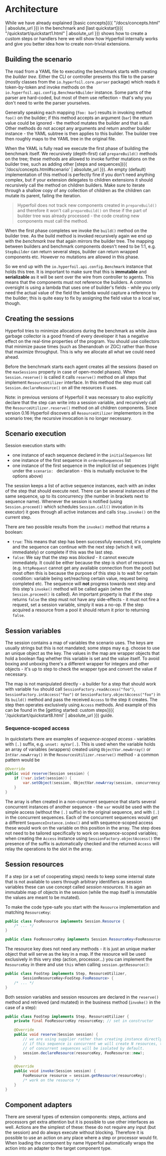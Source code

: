 ---
---
# Architecture

While we have already explained [basic concepts]({{ "/docs/concepts.html" | absolute_url }}) in the benchmark and [last quickstart]({{ "/quickstart/quickstart1.html" | absolute_url }}) shows how to create a custom steps or handlers here we will show how Hyperfoil internally works and give you better idea how to create non-trivial extensions.

## Building the scenario

The road from a YAML file to executing the benchmark starts with creating the *builder tree*. Either the CLI or controller presents this file to the parser (mostly classes from the `io.hyperfoil.core.parser` package) which reads it token-by-token and invoke methods on the `io.hyperfoil.api.config.BenchmarkBuilder` instance. Some parts of the parser are hard-coded, but most of them use reflection - that's why you don't need to write the parser yourselves.

Generally speaking each mapping (`foo: bar`) results in invoking method `foo()` on the builder; if this method accepts an argument (`bar`) the return value could be ignored - the method mutates the builder and that is all. Other methods do not accept any arguments and return another builder instance - the YAML subtree is then applies to this builder. The builder tree then roughly maps to the YAML tree in the original file.

When the YAML is fully read we execute the first phase of building the benchmark itself. We recursively (depth-first) call `prepareBuild()` methods on the tree; these methods are allowed to invoke further mutations on the builder tree, such as adding other [steps and sequences]({{ '/docs/concepts.html#scenario' | absolute_url }}). An empty (default) implementation of this method is perfectly fine if you don't need anything complex, but if your extension delegates to children extensions it should recursively call the method on children builders. Make sure to iterate through a shallow copy of any collection of children as the children can mutate its parent, failing the iteration.

> Hyperfoil does not track new components created in `prepareBuild()` and therefore it won't call `prepareBuild()` on these if the part of builder tree was already processed - the code creating new components must call the method.

When the first phase completes we invoke the `build()` method on the builder tree. As the build method is invoked recursively again we end up with the *benchmark tree* that again mirrors the builder tree. The mapping between builders and benchmark components doesn't need to be 1:1, e.g. `StepBuilder` can return several steps, builder can return wrapped components etc. However no mutations are allowed in this phase.

So we end up with the `io.hyperfoil.api.config.Benchmark` instance that holds this tree. It is important to make sure that this is **immutable** and **serializable** as it will be sent over the wire from controller to agents. This means that the components must not reference the builders. A common oversight is using a lambda that uses one of builder's fields - while you only need the actual value of the field the lambda would capture a reference to the builder; this is quite easy to fix by assigning the field value to a local var, though.

## Creating the sessions

Hyperfoil tries to minimize allocations during the benchmark as while Java garbage collector is a good friend of every developer it has a negative effect on the real-time properties of the program. You should use collectors that minimize pause times (such as Shenandoah or ZGC) rather than those that maximize throughput. This is why we allocate all what we could need ahead.

Before the benchmark starts each agent creates all the sessions (based on the `maxSessions` property in case of open-model phases). When `Session.reserve()` is called it calls `reserve()` method on all steps that implement `ResourceUtilizer` interface. In this method the step must call `Session.declareResource()` on all the resources it uses.

Note: in previous versions of Hyperfoil it was necessary to also explicitly declare that the step can write into a session variable, and recursively call the `ResourceUtilizer.reserve()` method on all children components. Since version 0.16 Hyperfoil discovers all `ResourceUtilizer` implementors in the scenario tree; the recursive invocation is no longer necessary.

## Scenario execution

Session execution starts with:
* one instance of each sequence declared in the `initialSequences` list
* one instance of the first sequence in `orderedSequences` list
* one instance of the first sequence in the implicit list of sequences (right under the `scenario: ` declaration - this is mutually exclusive to the options above)

The session keeps a list of active sequence instances, each with an index of the step that should execute next. There can be several instances of the same sequence, up to its concurrency (the number in brackets next to sequence name). Whenever the session is notified (using `Session.proceed()` which schedules `Session.call()` invocation in its executor) it goes through all active instances and calls `Step.invoke()` on the current step.

There are two possible results from the `invoke()` method that returns a boolean:
* `true`: This means that step has been successfuly executed, it's complete and the sequence can continue with the next step (which it will, immediately) or complete if this was the last step.
* `false`: We say that the step was *blocked* - it cannot execute immediately. It could be either because the step is short of resources (e.g. `httpRequest` cannot get any available connection from the pool) but most often this is because the purpose of this step is to wait for certain condition: variable being set/reaching certain value, request being completed etc. The sequence will **not** progress towards next step and this step's `invoke()` method will be called again (when the `Session.proceed()` is called). An important property is that if the step returns `false` the step must not have any side-effects - it must not fire a request, set a session variable, simply it was a no-op. If the step acquired a resource from a pool it should return it prior to returning `false`.

## Session variables

The session contains a map of variables the scenario uses. The keys are usually strings but this is not mandated; some steps may e.g. choose to use an unique object as the key. The values in the map are wrapper objects that hold a boolean flag whether this variable is set and the value itself. To avoid boxing and unboxing there's a different wrapper for integers and other objects - it's up to step to check the wrapper type and convert the value if necessary.

The map is not manipulated directly - a builder for a step that should work with variable `foo` should call `SessionFactory.readAccess("foo")`, `SessionFactory.intAccess("foo")` or `SessionFactory.objectAccess("foo")` in its `build()` method and pass the received `Access` to the step it creates. The step then operates exclusively using `Access` methods. And example of this can be found in the [getting started: custom steps]({{ '/quickstart/quickstart8.html' | absolute_url }}) guide.

### Sequence-scoped access

In quickstarts there are examples of *sequence-scoped access* - variables with `[.]` suffix, e.g. `unset: myVar[.]`. This is used when the variable holds an array of variables (wrappers) created using `ObjectVar.newArray()` or `IntVar.newArray()` in the `ResourcesUtilizer.reserve()` method - a common pattern would be

```java
@Override
public void reserve(Session session) {
    if (!var.isSet(session)) {
        var.setObject(session, ObjectVar.newArray(session, concurrency));
    }
}
```

The array is often created in a non-conurrent sequence that starts several concurrent instances of another sequence - the `var` would be used with the simple access (without the `[.]` suffix) in the original sequence, and with `[.]` in the concurrent sequences. Each of the concurrent sequences would get a different `SequenceInstance.index()` and with sequence-scoped access these would work on the variable on this position in the array. The step does not need to be tailored specifically to work on sequence-scoped variables; when creating the `Access` instance using `SessionFactory.objectAccess()` the presence of the suffix is automatically checked and the returned `Access` will relay the operations to the slot in the array.

## Session resources

If a step (or a set of cooperating steps) needs to keep some internal state that is not available to users through arbitrary identifiers as session variables these can use concept called *session resources*. It is again an immutable map of objects in the session (while the map itself is immutable the values are meant to be mutated).

To make the code type-safe you start with the `Resource` implementation and matching `ResourceKey`:

```java
public class FooResource implements Session.Resource {
    /* ... */
}

public class FooResourceKey implements Session.ResourceKey<FooResource> {}
```

The resource key does not need any methods - it is just an unique marker object that will serve as the key in a map. If the resource will be used exclusively in this very step (action, processor...) you can implement the `ResourceKey` in there and use `this` when calling `session.getResource()`:

```java
public class FooStep implements Step, ResourceUtilizer,
        SessionResourceKey<FooStep.FooResource> {
    /* ... */
}
```

Both session variables and session resources are declared in the `reserve()` method and retrieved (and mutated) in the business method (`invoke()` in the case of a step):

```java
public class FooStep implements Step, ResourceUtilizer {
    private final FooResourceKey resourceKey; // set in constructor

    @Override
    public void reserve(Session session) {
        // we are using supplier rather than creating instance directly because
        // if this sequence is concurrent we will create N resources, the state
        // of concurrent sequences will be isolated by default.
        session.declareResource(resourceKey, FooResource::new);
    }

    @Override
    public void invoke(Session session) {
        FooResource resource = session.getResource(resourceKey);
        /* work on the resource */
    }
}
```

## Component adapters

There are several types of extension components: steps, actions and processors get extra attention but it is possible to use other interfaces as well. Actions are the simplest of these: these do not require any input (but the session) and do always execute without blocking. Therefore it is possible to use an action on any place where a step or processor would fit. When loading the component by name Hyperfoil automatically wraps the action into an adapter to the target component type.

